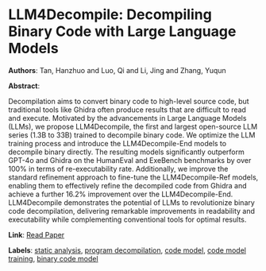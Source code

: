 # LLM4Decompile: Decompiling Binary Code with Large Language Models

**Authors**: Tan, Hanzhuo and Luo, Qi and Li, Jing and Zhang, Yuqun

**Abstract**:

Decompilation aims to convert binary code to high-level source code, but traditional tools like Ghidra often produce results that are difficult to read and execute. Motivated by the advancements in Large Language Models (LLMs), we propose LLM4Decompile, the first and largest open-source LLM series (1.3B to 33B) trained to decompile binary code. We optimize the LLM training process and introduce the LLM4Decompile-End models to decompile binary directly. The resulting models significantly outperform GPT-4o and Ghidra on the HumanEval and ExeBench benchmarks by over 100% in terms of re-executability rate. Additionally, we improve the standard refinement approach to fine-tune the LLM4Decompile-Ref models, enabling them to effectively refine the decompiled code from Ghidra and achieve a further 16.2% improvement over the LLM4Decompile-End. LLM4Decompile demonstrates the potential of LLMs to revolutionize binary code decompilation, delivering remarkable improvements in readability and executability while complementing conventional tools for optimal results.

**Link**: [Read Paper](https://aclanthology.org/2024.emnlp-main.203)

**Labels**: [static analysis](../../labels/static_analysis.md), [program decompilation](../../labels/program_decompilation.md), [code model](../../labels/code_model.md), [code model training](../../labels/code_model_training.md), [binary code model](../../labels/binary_code_model.md)

